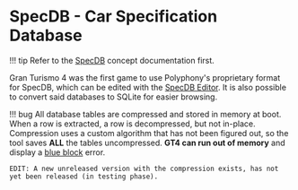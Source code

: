 # SpecDB - Car Specification Database

!!! tip
    Refer to the [SpecDB](../../concepts/specdb.md) concept documentation first.

Gran Turismo 4 was the first game to use Polyphony's proprietary format for SpecDB, which can be edited with the [SpecDB Editor](https://github.com/Nenkai/GT-SpecDB-Editor). It is also possible to convert said databases to SQLite for easier browsing.

!!! bug
    All database tables are compressed and stored in memory at boot. When a row is extracted, a row is decompressed, but not in-place. Compression uses a custom algorithm that has not been figured out, so the tool saves **ALL** the tables uncompressed. **GT4 can run out of memory** and display a [blue block](misc/loading_clock_colors.md) error.

    EDIT: A new unreleased version with the compression exists, has not yet been released (in testing phase).